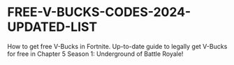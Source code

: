 # FREE-V-BUCKS-CODES-2024-UPDATED-LIST
How to get free V-Bucks in Fortnite. Up-to-date guide to legally get V-Bucks for free in Chapter 5 Season 1: Underground of Battle Royale!
